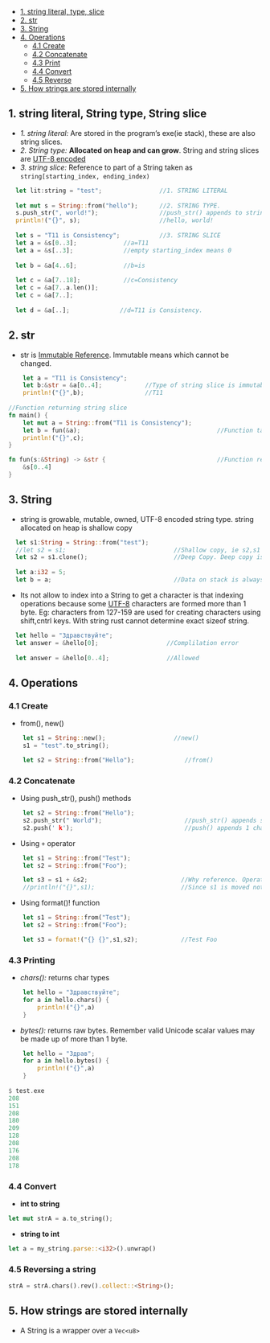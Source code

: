 - [1. string literal, type, slice](#lts)
- [2. str](#str)
- [3. String](#string)
- [4. Operations](#operations)
  - [4.1 Create](#create)
  - [4.2 Concatenate](#concatenate)
  - [4.3 Print](#print)
  - [4.4 Convert](#convert)
  - [4.5 Reverse](#reverse)
- [5. How strings are stored internally](#internal)


<a name=lts></a>
## 1. string literal, String type, String slice
- *1. string literal:* Are stored in the program’s exe(ie stack), these are also string slices.
- *2. String type:* **Allocated on heap and can grow**. String and string slices are [UTF-8 encoded](/Languages/Programming_Languages/C/Character_Sets/)
- *3. string slice:* Reference to part of a String taken as `string[starting_index, ending_index)`
```rust
  let lit:string = "test";                //1. STRING LITERAL
  
  let mut s = String::from("hello");      //2. STRING TYPE. 
  s.push_str(", world!");                 //push_str() appends to string
  println!("{}", s);                      //hello, world!
  
  let s = "T11 is Consistency";           //3. STRING SLICE
  let a = &s[0..3];             //a=T11
  let a = &s[..3];              //empty starting_index means 0
  
  let b = &a[4..6];             //b=is
  
  let c = &a[7..18];            //c=Consistency
  let c = &a[7..a.len()];
  let c = &a[7..];
  
  let d = &a[..];              //d=T11 is Consistency.   
```

<a name=lts></a>
## 2. str
- str is [Immutable Reference](/Languages/Programming_Languages/Rust). Immutable means which cannot be changed.
```rust
    let a = "T11 is Consistency";
    let b:&str = &a[0..4];            //Type of string slice is immutable reference.
    println!("{}",b);                 //T11
    
//Function returning string slice
fn main() {
    let mut a = String::from("T11 is Consistency");
    let b = fun(&a);                                      //Function taking string reference
    println!("{}",c);
}

fn fun(s:&String) -> &str {                               //Function returning String Slice
    &s[0..4]
}
```

<a name=string></a>
## 3. String
- string is growable, mutable, owned, UTF-8 encoded string type. string allocated on heap is shallow copy
```rust
  let s1:String = String::from("test");
  //let s2 = s1;                              //Shallow copy, ie s2,s1 both point to same memory. COMPLIER ERROR
  let s2 = s1.clone();                        //Deep Copy. Deep copy is costly operation.
  
  let a:i32 = 5;
  let b = a;                                  //Data on stack is always deep copied
```
- Its not allow to index into a String to get a character is that indexing operations because some [UTF-8](/Languages/Programming_Languages/C/Character_Sets/) characters are formed more than 1 byte. Eg: characters from 127-159 are used for creating characters using shift,cntrl keys. With string rust cannot determine exact sizeof string.
```rust
  let hello = "Здравствуйте";                 
  let answer = &hello[0];                   //Complilation error
  
  let answer = &hello[0..4];                //Allowed
```

<a name=operations></a>
## 4. Operations

<a name=create></a>
### 4.1 Create
  - from(), new()
```rust
    let s1 = String::new();                   //new()
    s1 = "test".to_string();

    let s2 = String::from("Hello");              //from()
```

<a name=concatenate></a>
### 4.2 Concatenate
  - Using push_str(), push() methods
```rust
    let s2 = String::from("Hello");
    s2.push_str(" World");                       //push_str() appends string.
    s2.push(' k');                               //push() appends 1 character
```
  - Using `+` operator
```rust
    let s1 = String::from("Test");
    let s2 = String::from("Foo");

    let s3 = s1 + &s2;                          //Why reference. Operator + uses add method `fn add(self, s: &str) -> String {..}`
    //println!("{}",s1);                        //Since s1 is moved not copied
```
  - Using format()! function
```rust
    let s1 = String::from("Test");
    let s2 = String::from("Foo");

    let s3 = format!("{} {}",s1,s2);            //Test Foo  
```

<a name=print></a>
### 4.3 Printing
- _chars():_ returns char types
```rust
    let hello = "Здравствуйте";
    for a in hello.chars() {
        println!("{}",a)
    }
```
- _bytes():_ returns raw bytes. Remember valid Unicode scalar values may be made up of more than 1 byte.
```rust
    let hello = "Здрав";
    for a in hello.bytes() {
        println!("{}",a)
    }
    
$ test.exe    
208
151
208
180
209
128
208
176
208
178
```

<a name=convert></a>
### 4.4 Convert
- **int to string**
```rust
let mut strA = a.to_string();
```
- **string to int**
```rust
let a = my_string.parse::<i32>().unwrap()
```

<a name=rev></a>
### 4.5 Reversing a string
```rust
strA = strA.chars().rev().collect::<String>();
```


<a name=internal></a>
## 5. How strings are stored internally
- A String is a wrapper over a `Vec<u8>`
